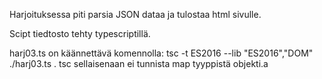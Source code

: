 Harjoituksessa piti parsia JSON dataa ja tulostaa html sivulle.

Scipt tiedtosto tehty typescriptillä. 

harj03.ts on käännettävä komennolla: tsc -t ES2016 --lib "ES2016","DOM" ./harj03.ts . tsc sellaisenaan ei tunnista
map tyyppistä objekti.a

